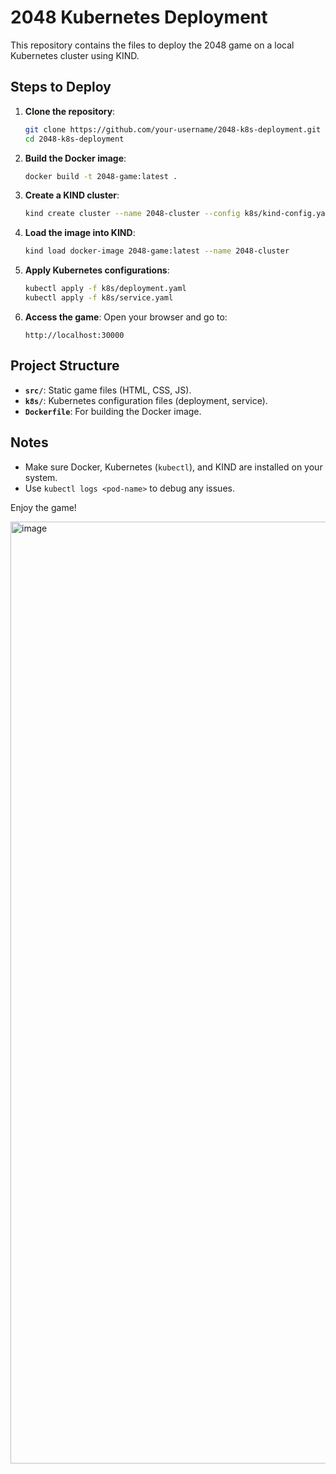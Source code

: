 # 2048 Kubernetes Deployment

This repository contains the files to deploy the 2048 game on a local Kubernetes cluster using KIND.

## Steps to Deploy

1. **Clone the repository**:
   ```bash
   git clone https://github.com/your-username/2048-k8s-deployment.git
   cd 2048-k8s-deployment
   ```

2. **Build the Docker image**:
   ```bash
   docker build -t 2048-game:latest .
   ```

3. **Create a KIND cluster**:
   ```bash
   kind create cluster --name 2048-cluster --config k8s/kind-config.yaml
   ```

4. **Load the image into KIND**:
   ```bash
   kind load docker-image 2048-game:latest --name 2048-cluster
   ```

5. **Apply Kubernetes configurations**:
   ```bash
   kubectl apply -f k8s/deployment.yaml
   kubectl apply -f k8s/service.yaml
   ```

6. **Access the game**:
   Open your browser and go to:
   ```
   http://localhost:30000
   ```

## Project Structure

- **`src/`**: Static game files (HTML, CSS, JS).
- **`k8s/`**: Kubernetes configuration files (deployment, service).
- **`Dockerfile`**: For building the Docker image.

## Notes

- Make sure Docker, Kubernetes (`kubectl`), and KIND are installed on your system.
- Use `kubectl logs <pod-name>` to debug any issues.

Enjoy the game!

<img width="1507" alt="image" src="https://github.com/user-attachments/assets/9041b6a1-bd88-4611-90d3-f62f9cba740c">
